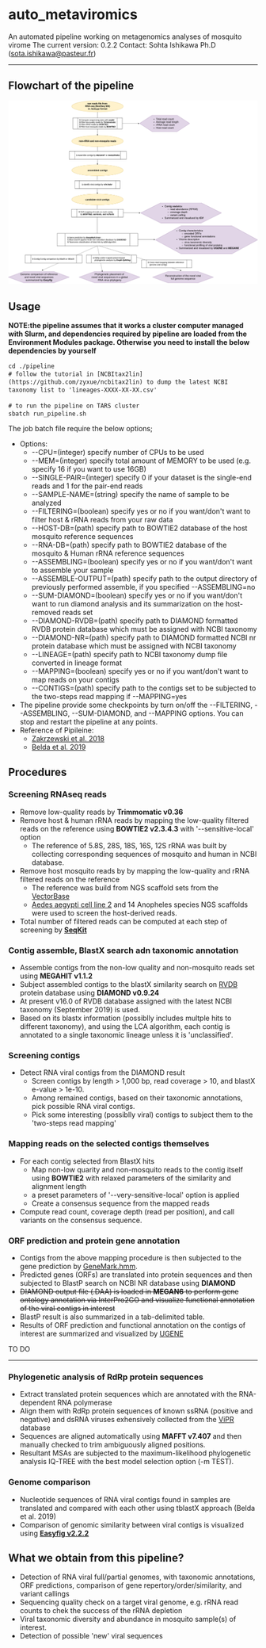 # auto_metaviromics
An automated pipeline working on metagenomics analyses of mosquito virome
The current version: 0.2.2
Contact: Sohta Ishikawa Ph.D (sota.ishikawa@pasteur.fr)

***
## Flowchart of the pipeline  
![](./image/auto_metaviromics.png)  

## Usage
**NOTE:the pipeline assumes that it works a cluster computer managed with Slurm, and dependencies required by pipeline are loaded from the Environment Modules package.  Otherwise you need to install the below dependencies by yourself**
```
cd ./pipeline
# follow the tutorial in [NCBItax2lin](https://github.com/zyxue/ncbitax2lin) to dump the latest NCBI taxonomy list to 'lineages-XXXX-XX-XX.csv'

# to run the pipeline on TARS cluster
sbatch run_pipeline.sh
```  
The job batch file require the below options;
+ Options: 
    +	--CPU=(integer)             specify number of CPUs to be used
    +	--MEM=(integer)             specify total amount of MEMORY to be used (e.g. specify 16 if you want to use 16GB)
    +	--SINGLE-PAIR=(integer)     specify 0 if your dataset is the single-end reads and 1 for the pair-end reads
    +	--SAMPLE-NAME=(string)      specify the name of sample to be analyzed
    +	--FILTERING=(boolean)       specify yes or no if you want/don't want to filter host & rRNA reads from your raw data
    +	--HOST-DB=(path)            specify path to BOWTIE2 database of the host mosquito reference sequences
    +	--RNA-DB=(path)             specify path to BOWTIE2 database of the mosquito & Human rRNA reference sequences
    +	--ASSEMBLING=(boolean)      specify yes or no if you want/don't want to assemble your sample
    +	--ASSEMBLE-OUTPUT=(path)    specify path to the output directory of previously performed assemble, if you specified --ASSEMBLING=no
    +	--SUM-DIAMOND=(boolean)     specify yes or no if you want/don't want to run diamond analysis and its summarization on the host-removed reads set
    +	--DIAMOND-RVDB=(path)       specify path to DIAMOND formatted RVDB protein database which must be assigned with NCBI taxonomy
    +	--DIAMOND-NR=(path)         specify path to DIAMOND formatted NCBI nr protein database which must be assigned with NCBI taxonomy
    +	--LINEAGE=(path)            specify path to NCBI taxonomy dump file converted in lineage format
    +	--MAPPING=(boolean)         specify yes or no if you want/don't want to map reads on your contigs
    +	--CONTIGS=(path)            specify path to the contigs set to be subjected to the two-steps read mapping if --MAPPING=yes
+ The pipeline provide some checkpoints by turn on/off the --FILTERING, --ASSEMBLING, --SUM-DIAMOND, and --MAPPING options. You can stop and restart the pipeline at any points.
+ Reference of Pipileine: 
    + [Zakrzewski et al. 2018](https://www.nature.com/articles/s41598-018-22945-y)
    + [Belda et al. 2019](https://www.ncbi.nlm.nih.gov/pubmed/31429704)

## Procedures
### Screening RNAseq reads
+ Remove low-quality reads by **Trimmomatic v0.36**
+ Remove host & human rRNA reads by mapping the low-quality filtered reads on the reference using **BOWTIE2 v2.3.4.3** with '--sensitive-local' option
    + The reference of 5.8S, 28S, 18S, 16S, 12S rRNA was built by collecting corresponding sequences of mosquito and human in NCBI database. 
+ Remove host mosquito reads by  by mapping the low-quality and rRNA filtered reads on the reference
    + The reference was build from NGS scaffold sets from the [VectorBase](https://www.vectorbase.org/organisms/aedes-aegypti)
    + [Aedes aegypti cell line 2](https://www.vectorbase.org/organisms/aedes-aegypti) and 14 Anopheles species NGS scaffolds were used to screen the host-derived reads.
+ Total number of filtered reads can be computed at each step of screening by **[SeqKit](https://github.com/shenwei356/seqkit)**   

### Contig assemble, BlastX search adn taxonomic annotation
+ Assemble contigs from the non-low quality and non-mosquito reads set using **MEGAHIT v1.1.2**
+ Subject assembled contigs to the blastX similarity search on [RVDB](https://rvdb-prot.pasteur.fr/) protein database using **DIAMOND v0.9.24**
+ At present v16.0 of RVDB database assigned with the latest NCBI taxonomy (September 2019) is used.
+ Based on its blastx information (possiblly includes multple hits to different taxonomy), and using the LCA algorithm, each contig is annotated to a single taxonomic lineage unless it is 'unclassified'.

### Screening contigs
+ Detect RNA viral contigs from the DIAMOND result
    + Screen contigs by length > 1,000 bp, read coverage > 10, and blastX e-value > 1e-10.
    + Among remained contigs, based on their taxonomic annotations, pick possible RNA viral contigs.
    + Pick some interesting (possiblly viral) contigs to subject them to the 'two-steps read mapping'

### Mapping reads on the selected contigs themselves
+ For each contig selected from BlastX hits
    +  Map non-low quarity and non-mosquito reads to the contig itself using **BOWTIE2** with relaxed parameters of the similarity and alignment length
    +  a preset parameters of '--very-sensitive-local' option is applied
    +  Create a consensus sequence from the mapped reads
+ Compute read count, coverage depth (read per position), and call variants on the consensus sequence.  

### ORF prediction and protein gene annotation
+ Contigs from the above mapping procedure is then subjected to the gene prediction by [GeneMark.hmm](http://exon.gatech.edu/index.html). 
+ Predicted genes (ORFs) are translated into protein sequences and then subjected to BlastP search on NCBI NR database using **DIAMOND**
+ ~~DIAMOND output file (.DAA) is loaded in **MEGAN6** to perform gene ontology annotation via InterPro2GO and visualize functional annotation of the viral contigs in interest~~
+ BlastP result is also summarized in a tab-delimited table.
+ Results of ORF prediction and functional annotation on the contigs of interest are summarized and visualized by [UGENE](http://ugene.net/)

TO DO
***

### Phylogenetic analysis of RdRp protein sequences
+ Extract translated protein sequences which are annotated with the RNA-dependent RNA polymerase
+ Align them with RdRp protein sequences of known ssRNA (positive and negative) and dsRNA viruses exhensively collected from the [ViPR](https://www.viprbrc.org/brc/home.spg?decorator=vipr) database
+ Sequences are aligned automatically using **MAFFT v7.407** and then manually checked to trim ambiguously aligned positions.
+ Resultant MSAs are subjected to the maximum-likelihood phylogenetic analysis IQ-TREE with the best model selection option (-m TEST).

### Genome comparison 
+ Nucleotide sequences of RNA viral contigs found in samples are translated and compared with each other using tblastX approach (Belda et al. 2019)
+ Comparison of genomic similarity between viral contigs is visualized using **[Easyfig v2.2.2](https://mjsull.github.io/Easyfig/)**

## What we obtain from this pipeline?
+ Detection of RNA viral full/partial genomes, with taxonomic annotations, ORF predictions, comparison of gene repertory/order/similarity, and variant callings
+ Sequencing quality check on a target viral genome, e.g. rRNA read counts to chek the success of the rRNA depletion 
+ Viral taxonomic diversity and abundance in mosquito sample(s) of interest.
+ Detection of possible 'new' viral sequences
